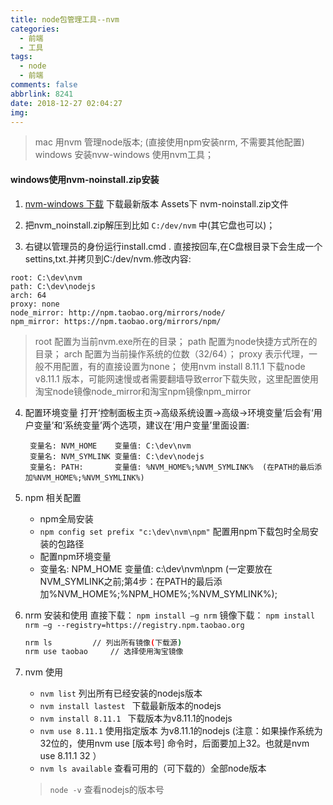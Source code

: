 ```yaml
---
title: node包管理工具--nvm
categories:
  - 前端
  - 工具
tags:
  - node
  - 前端
comments: false
abbrlink: 8241
date: 2018-12-27 02:04:27
img:
---
```


> mac 用nvm 管理node版本; (直接使用npm安装nrm, 不需要其他配置)
> windows 安装nvw-windows 使用nvm工具； 

#### windows使用nvm-noinstall.zip安装
1. [nvm-windows 下载](https://github.com/coreybutler/nvm-windows/releases) 
 下载最新版本 Assets下 nvm-noinstall.zip文件

2. 把nvm_noinstall.zip解压到比如 `C:/dev/nvm` 中(其它盘也可以)；

3. 右键以管理员的身份运行install.cmd . 直接按回车,在C盘根目录下会生成一个settins,txt.并拷贝到C:/dev/nvm.修改内容:

```
root: C:\dev\nvm
path: C:\dev\nodejs
arch: 64
proxy: none
node_mirror: http://npm.taobao.org/mirrors/node/
npm_mirror: https://npm.taobao.org/mirrors/npm/

```
> root 配置为当前nvm.exe所在的目录；
> path 配置为node快捷方式所在的目录；
> arch 配置为当前操作系统的位数（32/64）；
> proxy 表示代理，一般不用配置，有的直接设置为none；
> 使用nvm install 8.11.1 下载node v8.11.1 版本，可能网速慢或者需要翻墙导致error下载失败，这里配置使用淘宝node镜像node_mirror和淘宝npm镜像npm_mirror

4. 配置环境变量
   打开‘控制面板主页->高级系统设置->高级->环境变量’后会有‘用户变量’和‘系统变量’两个选项，建议在‘用户变量’里面设置:
   ```
    变量名: NVM_HOME    变量值: C:\dev\nvm
    变量名: NVM_SYMLINK 变量值: C:\dev\nodejs
    变量名: PATH:       变量值: %NVM_HOME%;%NVM_SYMLINK%  (在PATH的最后添加%NVM_HOME%;%NVM_SYMLINK%)
   ```
5. npm 相关配置
   * npm全局安装
    - `npm config set prefix "c:\dev\nvm\npm"`  配置用npm下载包时全局安装的包路径
   * 配置npm环境变量
    - 变量名: NPM_HOME 变量值: c:\dev\nvm\npm (一定要放在NVM_SYMLINK之前;第4步：在PATH的最后添加%NVM_HOME%;%NPM_HOME%;%NVM_SYMLINK%);

6. nrm 安装和使用
   直接下载： `npm install –g nrm` 
   镜像下载： `npm install nrm –g --registry=https://registry.npm.taobao.org`

   ```bash
   nrm ls         // 列出所有镜像(下载源)
   nrm use taobao     // 选择使用淘宝镜像
   ```

7. nvm 使用
   * `nvm list` 列出所有已经安装的nodejs版本
   * `nvm install lastest ` 下载最新版本的nodejs
   * `nvm install 8.11.1 ` 下载版本为v8.11.1的nodejs
   * `nvm use 8.11.1`   使用指定版本 为v8.11.1的nodejs (注意：如果操作系统为32位的，使用nvm use [版本号] 命令时，后面要加上32。也就是nvm use 8.11.1 32 ）
   * `nvm ls available` 查看可用的（可下载的）全部node版本

   > `node -v` 查看nodejs的版本号
